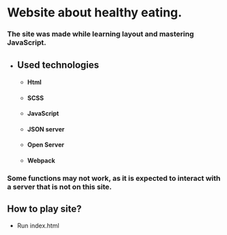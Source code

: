 # Website about healthy eating.

### The site was made while learning layout and mastering JavaScript.

- ## Used technologies
  - #### Html
  - #### SCSS
  - #### JavaScript
  - #### JSON server
  - #### Open Server
  - #### Webpack

### Some functions may not work, as it is expected to interact with a server that is not on this site.

## How to play site?

- Run index.html
